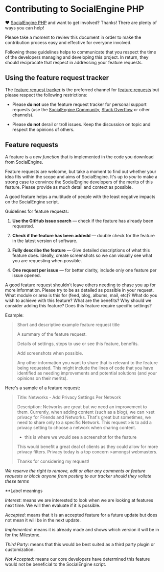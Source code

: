 # Contributing to SocialEngine PHP

♥ [SocialEngine PHP](https://www.socialengine.com) and want to get involved?
Thanks! There are plenty of ways you can help!

Please take a moment to review this document in order to make the contribution
process easy and effective for everyone involved.

Following these guidelines helps to communicate that you respect the time of
the developers managing and developing this project. In return, they should 
reciprocate that respect in addressing your feature requests.


## Using the feature request tracker

The [feature request tracker](https://github.com/SocialEngine/phpv4-feature-requests) is
the preferred channel for [feature requests](#features) 
but please respect the following restrictions:

* Please **do not** use the feature request tracker for personal support requests (use the [SocialEngine Community](https://community.onsocialengine.com/hot),
  [Stack Overflow](http://stackoverflow.com/questions/tagged/socialengine)
  or other channels).

* Please **do not** derail or troll issues. Keep the discussion on topic and
  respect the opinions of others.

<a name="features"></a>
## Feature requests

A feature is a _new function_ that is implemented in the code you download
from SocialEngine.

Feature requests are welcome, but take a moment to find out whether your idea
fits within the scope and aims of SocialEngine. It's up to *you* to make a strong
case to convince the SocialEngine developers of the merits of this feature. Please
provide as much detail and context as possible.

A good feature helps a multitude of people with the least negative impacts on the SocialEngine script.

Guidelines for feature requests:

1. **Use the GitHub issue search** &mdash; check if the feature has already been
   requested.

2. **Check if the feature has been addedd** &mdash; double check for the feature in the
   latest version of software.

3. **Fully describe the feature** &mdash; Give detailed descriptions of what this feature does. Ideally, create screenshots so we can visually see what you are requesting when possible.

4. **One request per issue** &mdash; for better clarity, include only one feature per issue opened.    

A good feature request shouldn't leave others needing to chase you up for more
information. Please try to be as detailed as possible in your request. What module or area is this for (feed, blog, albums, mail, etc)? What do you wish to achieve with this feature? What are the benefits? Why should we consider adding this feature? Does this feature require specific settings?

Example:

> Short and descriptive example feature request title
>
> A summary of the feature request. 
>
> Details of settings, steps to use or see this feature, benefits.
>
> Add screenshots when possible.
>
> Any other information you want to share that is relevant to the feature being
> requested. This might include the lines of code that you have identified as
> needing improvements and potential solutions (and your opinions on their
> merits).

Here's a sample of a feature request:

>Title: Networks - Add Privacy Settings Per Network
>
>Description: Networks are great but we need an improvement to them. Currently, when adding content (such as a blog), we can >set privacy for Friends and Networks. That's great but sometimes, we need to share only to a specific Network. This request >is to add a privacy setting to choose a network when sharing content.
>
>* this is where we would see a screenshot for the feature
>
>This would benefit a great deal of clients as they could allow for more privacy filters. Privacy today is a top concern >amongst webmasters.
>
>Thanks for considering my request!

_We reserve the right to remove, edit or alter any comments or feature requests or block anyone from posting to our tracker should they voilate these terms_

**Label meanings

_Interest_: means we are interested to look when we are looking at features next time. We will then evaluate if it is possible.

_Accepted_: means that it is an accepted feature for a future update but does not mean it will be in the next update.

_Implemented_: means it is already made and shows which version it will be in for the Milestone.

_Third Party_: means that this would be best suited as a third party plugin or customization.

_Not Accepted_: means our core developers have determined this feature would not be beneficial to the SocialEngine script.


